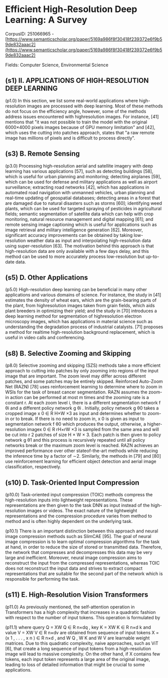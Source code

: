 # Efficient High-Resolution Deep Learning: A Survey

CorpusID: 251066965 - [https://www.semanticscholar.org/paper/5169a986f8f30418f239372e6f9b59de832aaac2](https://www.semanticscholar.org/paper/5169a986f8f30418f239372e6f9b59de832aaac2)

Fields: Computer Science, Environmental Science

## (s1) II. APPLICATIONS OF HIGH-RESOLUTION DEEP LEARNING
(p1.0) In this section, we list some real-world applications where high-resolution images are processed with deep learning. Most of these methods do not focus on the efficiency angle, however, some of the methods address issues encountered with highresolution images. For instance, [41] mentions that "it was not possible to train the model with the original 6000×4000 pixels images because of GPU memory limitation" and [42], which uses the cutting into patches approach, states that "a raw remote image has millions of pixels and is difficult to process directly".
## (s3) B. Remote Sensing
(p3.0) Processing high-resolution aerial and satellite imagery with deep learning has various applications [57], such as detecting buildings [58], which is useful for urban planning and monitoring; detecting airplanes [59], which can be used for defense and military applications as well as airport surveillance; extracting road networks [42], which has applications in automated road navigation with unmanned vehicles, urban planning and real-time updating of geospatial databases; detecting areas in a forest that are damaged due to natural disasters such as storms [60]; identifying weed plants, which can be used for targeted spraying of pesticides in agricultural fields; semantic segmentation of satellite data which can help with crop monitoring, natural resource management and digital mapping [61]; and remote sensing image captioning which is useful for applications such as image retrieval and military intelligence generation [62]. Moreover, significant accuracy improvements can be obtained by taking low-resolution weather data as input and interpolating high-resolution data using super-resolution [63]. The motivation behind this approach is that high-resolution data are only available with a few days delay, and this method can be used to more accurately process low-resolution but up-to-date data.
## (s5) D. Other Applications
(p5.0) High-resolution deep learning can be beneficial in many other applications and various domains of science. For instance, the study in [41] estimates the density of wheat ears, which are the grain-bearing parts of the plant, from highresolution images taken from grain fields, which aids plant breeders in optimizing their yield; and the study in [70] introduces a deep learning method for segmentation of highresolution electron microscopy images, which has applications in material science such as understanding the degradation process of industrial catalysts. [71] proposes a method for realtime high-resolution background replacement, which is useful in video calls and conferencing.
## (s8) B. Selective Zooming and Skipping
(p8.0) Selective zooming and skipping (SZS) methods take a more efficient approach to cutting into patches by only zooming into regions of the input image that are important. The zoom level may differ across different patches, and some patches may be entirely skipped. Reinforced Auto-Zoom Net (RAZN) [78] uses reinforcement learning to determine where to zoom in WSIs for the task of breast cancer segmentation. RAZN assumes the zoom-in action can be performed at most m times and the zooming rate is a constant r. At each zoom level i, there is a different segmentation network f θi and a different policy network g θi . Initially, policy network g θ0 takes a cropped image x 0 ∈ R H×W ×3 as input and determines whether to zoom-in or to break. If there is no need to zoom in, x 0 is given as input to segmentation network f θ0 which produces the output, otherwise, a higher-resolution imagex 0 ∈ R rH×rW ×3 is sampled from the same area and will be cut into r 2 patches of size H × W × 3. Each patch is then given to policy network g θ1 and this process is recursively repeated until all policy networks break or the maximum zoom level is reached. RAZN achieves an improved performance over other stateof-the-art methods while reducing the inference time by a factor of ∼2. Similarly, the methods in [79] and [80] use reinforcement learning for efficient object detection and aerial image classification, respectively.
## (s10) D. Task-Oriented Input Compression
(p10.0) Task-oriented input compression (TOIC) methods compress the high-resolution inputs into lightweight representations. These representations are then given to the task DNN as input instead of the high-resolution images or videos. The exact nature of the lightweight representations and the compression procedure varies from method to method and is often highly dependent on the underlying task.

(p10.1) There is an important distinction between this approach and neural image compression methods such as SlimCAE [95]. The goal of neural image compression is to learn optimal compression algorithms for the task at hand, in order to reduce the size of stored or transmitted data. Therefore, the network that compresses and decompresses this data may be very large and inefficient. Moreover, neural image compression aims to reconstruct the input from the compressed representations, whereas TOIC does not reconstruct the input data and strives to extract compact representations that are suitable for the second part of the network which is responsible for performing the task.
## (s11) E. High-Resolution Vision Transformers
(p11.0) As previously mentioned, the self-attention operation in Transformers has a high complexity that increases in a quadratic fashion with respect to the number of input tokens. This operation is formulated by

(p11.1) where query Q = XW Q ∈ R n×dq , key K = XW K ∈ R n×d k and value V = XW V ∈ R n×dv are obtained from sequence of input tokens X = (x 1 , . . . , x n ) ∈ R n×d , and W Q , W K and W V are learnable weight matrices. Due to this quadratic complexity, naive approaches, such as ViT [6], that create a long sequence of input tokens from a high-resolution image will lead to massive complexity. On the other hand, if X contains few tokens, each input token represents a large area of the original image, leading to loss of detailed information that might be crucial to some applications.
